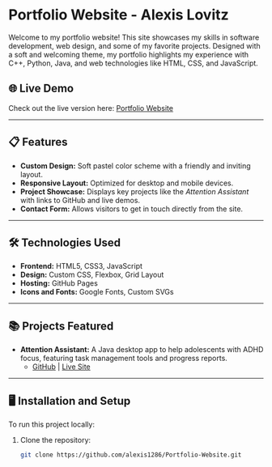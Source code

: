 #  Portfolio Website - Alexis Lovitz 

Welcome to my portfolio website! This site showcases my skills in software development, web design, and some of my favorite projects. Designed with a soft and welcoming theme, my portfolio highlights my experience with C++, Python, Java, and web technologies like HTML, CSS, and JavaScript.

## 🌐 Live Demo
Check out the live version here: [Portfolio Website](https://alexis1286.github.io/Portfolio/)

---

## 📋 Features
- **Custom Design:** Soft pastel color scheme with a friendly and inviting layout.
- **Responsive Layout:** Optimized for desktop and mobile devices.
- **Project Showcase:** Displays key projects like the *Attention Assistant* with links to GitHub and live demos.
- **Contact Form:** Allows visitors to get in touch directly from the site.

---

## 🛠 Technologies Used
- **Frontend:** HTML5, CSS3, JavaScript  
- **Design:** Custom CSS, Flexbox, Grid Layout  
- **Hosting:** GitHub Pages  
- **Icons and Fonts:** Google Fonts, Custom SVGs

---

## 📚 Projects Featured
- **Attention Assistant:** A Java desktop app to help adolescents with ADHD focus, featuring task management tools and progress reports.  
  - [GitHub](https://github.com/alexis1286/AttentionAssistant) | [Live Site](https://www.cs.odu.edu/~cpi/old/411/coppers22/)

---

## 🖥 Installation and Setup
To run this project locally:
1. Clone the repository:
   ```bash
   git clone https://github.com/alexis1286/Portfolio-Website.git

